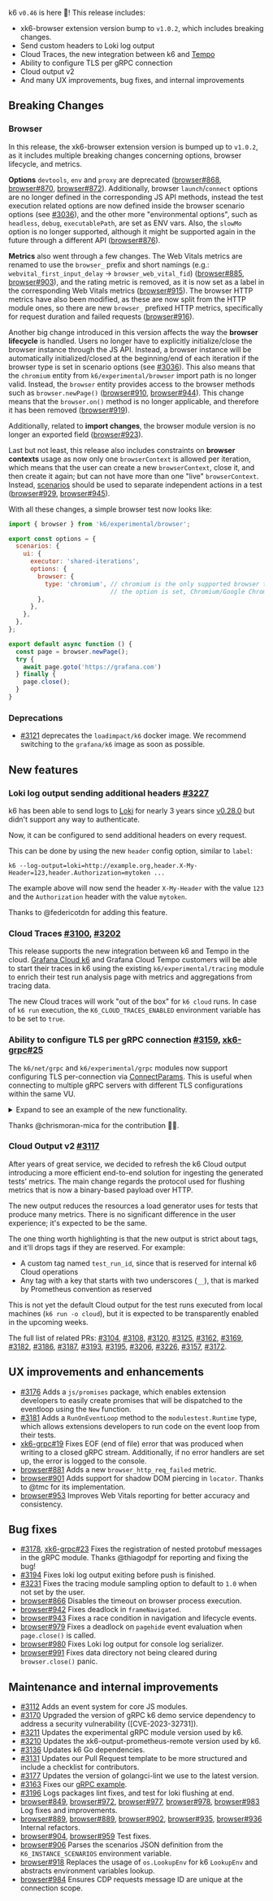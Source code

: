 k6 `v0.46` is here 🎉! This release includes:

- xk6-browser extension version bump to `v1.0.2`, which includes breaking changes.
- Send custom headers to Loki log output
- Cloud Traces, the new integration between k6 and [Tempo](https://github.com/grafana/tempo)
- Ability to configure TLS per gRPC connection
- Cloud output v2
- And many UX improvements, bug fixes, and internal improvements

## Breaking Changes

### Browser

In this release, the xk6-browser extension version is bumped up to `v1.0.2`, as it includes multiple breaking changes concerning options, browser lifecycle, and metrics.

**Options** `devtools`, `env` and `proxy` are deprecated ([browser#868](https://github.com/grafana/xk6-browser/pull/868), [browser#870](https://github.com/grafana/xk6-browser/pull/870), [browser#872](https://github.com/grafana/xk6-browser/pull/872)). Additionally, browser `launch`/`connect` options are no longer defined in the corresponding JS API methods, instead the test execution related options are now defined inside the browser scenario options (see [#3036](https://github.com/grafana/k6/pull/3036)), and the other more "environmental options", such as `headless`, `debug`, `executablePath`, are set as ENV vars. Also, the `slowMo` option is no longer supported, although it might be supported again in the future through a different API ([browser#876](https://github.com/grafana/xk6-browser/pull/876)).

**Metrics** also went through a few changes. The Web Vitals metrics are renamed to use the `browser_` prefix and short namings (e.g.: `webvital_first_input_delay` -> `browser_web_vital_fid`) ([browser#885](https://github.com/grafana/xk6-browser/pull/885), [browser#903](https://github.com/grafana/xk6-browser/pull/903)), and the rating metric is removed, as it is now set as a label in the corresponding Web Vitals metrics ([browser#915](https://github.com/grafana/xk6-browser/pull/915)).
The browser HTTP metrics have also been modified, as these are now split from the HTTP module ones, so there are new `browser_` prefixed HTTP metrics, specifically for request duration and failed requests ([browser#916](https://github.com/grafana/xk6-browser/pull/916)).

Another big change introduced in this version affects the way the **browser lifecycle** is handled. Users no longer have to explicitly initialize/close the browser instance through the JS API. Instead, a browser instance will be automatically initialized/closed at the beginning/end of each iteration if the browser type is set in scenario options (see [#3036](https://github.com/grafana/k6/pull/3036)). This also means that the `chromium` entity from `k6/experimental/browser` import path is no longer valid. Instead, the `browser` entity provides access to the browser methods such as `browser.newPage()` ([browser#910](https://github.com/grafana/xk6-browser/pull/910), [browser#944](https://github.com/grafana/xk6-browser/pull/944)). This change means that the `browser.on()` method is no longer applicable, and therefore it has been removed ([browser#919](https://github.com/grafana/xk6-browser/pull/919)).

Additionally, related to **import changes**, the browser module version is no longer an exported field ([browser#923](https://github.com/grafana/xk6-browser/pull/923)).

Last but not least, this release also includes constraints on **browser contexts** usage as now only one `browserContext` is allowed per iteration, which means that the user can create a new `browserContext`, close it, and then create it again; but can not have more than one "live" `browserContext`. Instead, [scenarios](https://k6.io/docs/using-k6/scenarios/) should be used to separate independent actions in a test ([browser#929](https://github.com/grafana/xk6-browser/pull/929), [browser#945](https://github.com/grafana/xk6-browser/pull/945)).

With all these changes, a simple browser test now looks like:
```js
import { browser } from 'k6/experimental/browser';

export const options = {
  scenarios: {
    ui: {
      executor: 'shared-iterations',
      options: {
        browser: {
          type: 'chromium', // chromium is the only supported browser type so as long as
                            // the option is set, Chromium/Google Chrome will be used
        },
      },
    },
  },
};

export default async function () {
  const page = browser.newPage();
  try {
    await page.goto('https://grafana.com')
  } finally {
    page.close();
  }
}
```

### Deprecations

- [#3121](https://github.com/grafana/k6/issues/3121) deprecates the `loadimpact/k6` docker image. We recommend switching to the `grafana/k6` image as soon as possible.


## New features

### Loki log output sending additional headers [#3227](https://github.com/grafana/k6/pull/3227)

k6 has been able to send logs to [Loki](https://github.com/grafana/loki) for nearly 3 years since [v0.28.0](https://github.com/grafana/k6/releases/tag/v0.28.0) but didn't support any way to authenticate.

Now, it can be configured to send additional headers on every request.

This can be done by using the new `header` config option, similar to `label`:

```
k6 --log-output=loki=http://example.org,header.X-My-Header=123,header.Authorization=mytoken ...
```

The example above will now send the header `X-My-Header` with the value `123` and the `Authorization` header with the value `mytoken`.

Thanks to @federicotdn for adding this feature.

### Cloud Traces [#3100](https://github.com/grafana/k6/pull/3100), [#3202](https://github.com/grafana/k6/pull/3202)

This release supports the new integration between k6 and Tempo in the cloud. [Grafana Cloud k6](https://grafana.com/products/cloud/k6) and Grafana Cloud Tempo customers will be able to start their traces in k6 using the existing `k6/experimental/tracing` module to enrich their test run analysis page with metrics and aggregations from tracing data.

The new Cloud traces will work "out of the box" for `k6 cloud` runs. In case of `k6 run` execution, the `K6_CLOUD_TRACES_ENABLED` environment variable has to be set to `true`.

### Ability to configure TLS per gRPC connection [#3159](https://github.com/grafana/k6/pull/3159), [xk6-grpc#25](https://github.com/grafana/xk6-grpc/pull/25)

The `k6/net/grpc` and `k6/experimental/grpc` modules now support configuring TLS per-connection via [ConnectParams](https://k6.io/docs/javascript-api/k6-net-grpc/client/client-connect/#connectparams). This is useful when connecting to multiple gRPC servers with different TLS configurations within the same VU.

<details>
<summary> Expand to see an example of the new functionality.</summary>

```javascript
// init phase (1)
const params = {
  "grpcbin.test.notk6.io:9001": {
    plaintext: false,
    tls: {
      cacerts: [open("cacerts0.pem")],
      cert: open("cert0.pem"),
      key: open("key0.pem"),
    }, // password omitted to demonstrate 'optional password'
  },
  "grpcbin.test.fakek6.io:9001": {
    plaintext: false,
    tls: {
      cacerts: open("cacerts1.pem"),
      cert: open("cert1.pem"),
      key: open("key1.pem"),
      password: "cert1-passphrase",
    }, // cacerts as a 'string' to demonstrate string|string[] typing of cacerts
  },
};
const clients = {
  "grpcbin.test.notk6.io:9001": new grpc.Client(),
  "grpcbin.test.fakek6.io:9001": new grpc.Client(),
};
...

// k6 - VU code phase (3)
if (__ITER === 0) {
  clients["grpcbin.test.notk6.io:9001"]
    .connect("grpcbin.test.notk6.io:9001", params["grpcbin.test.notk6.io:9001"]);
  clients["grpcbin.test.notk6.io:9001"]
    .connect("grpcbin.test.fakek6.io:9001", params["grpcbin.test.fakek6.io:9001"]);
}
...
```
</details>

Thanks @chrismoran-mica for the contribution 🙇‍♂️.

### Cloud Output v2 [#3117](https://github.com/grafana/k6/issues/3117)

After years of great service, we decided to refresh the k6 Cloud output introducing a more efficient end-to-end solution for ingesting the generated tests' metrics. The main change regards the protocol used for flushing metrics that is now a binary-based payload over HTTP.

The new output reduces the resources a load generator uses for tests that produce many metrics. There is no significant difference in the user experience; it's expected to be the same.

The one thing worth highlighting is that the new output is strict about tags, and it'll drops tags if they are reserved. For example:

- A custom tag named `test_run_id`, since that is reserved for internal k6 Cloud operations
- Any tag with a key that starts with two underscores (`__`), that is marked by Prometheus convention as reserved

This is not yet the default Cloud output for the test runs executed from local machines (`k6 run -o cloud`), but it is expected to be transparently enabled in the upcoming weeks.

The full list of related PRs: [#3104](https://github.com/grafana/k6/pull/3104), [#3108](https://github.com/grafana/k6/pull/3108), [#3120](https://github.com/grafana/k6/pull/3120), [#3125](https://github.com/grafana/k6/pull/3125), [#3162](https://github.com/grafana/k6/pull/3162), [#3169](https://github.com/grafana/k6/pull/3169), [#3182](https://github.com/grafana/k6/pull/3182), [#3186](https://github.com/grafana/k6/pull/3186), [#3187](https://github.com/grafana/k6/pull/3187), [#3193](https://github.com/grafana/k6/pull/3193), [#3195](https://github.com/grafana/k6/pull/3195), [#3206](https://github.com/grafana/k6/pull/3206), [#3226](https://github.com/grafana/k6/pull/3226), [#3157](https://github.com/grafana/k6/pull/3157), [#3172](https://github.com/grafana/k6/pull/3172).


## UX improvements and enhancements

- [#3176](https://github.com/grafana/k6/pull/3176) Adds a `js/promises` package, which enables extension developers to easily create promises that will be dispatched to the eventloop using the `New` function.
- [#3181](https://github.com/grafana/k6/pull/3181) Adds a `RunOnEventLoop` method to the `modulestest.Runtime` type, which allows extensions developers to run code on the event loop from their tests.
- [xk6-grpc#19](https://github.com/grafana/xk6-grpc/pull/19) Fixes EOF (end of file) error that was produced when writing to a closed gRPC stream. Additionally, if no error handlers are set up, the error is logged to the console.
- [browser#881](https://github.com/grafana/xk6-browser/pull/881) Adds a new `browser_http_req_failed` metric.
- [browser#901](https://github.com/grafana/xk6-browser/pull/901) Adds support for shadow DOM piercing in `locator`. Thanks to @tmc for its implementation.
- [browser#953](https://github.com/grafana/xk6-browser/pull/953) Improves Web Vitals reporting for better accuracy and consistency.

## Bug fixes

- [#3178](https://github.com/grafana/k6/pull/3178), [xk6-grpc#23](https://github.com/grafana/xk6-grpc/pull/23) Fixes the registration of nested protobuf messages in the gRPC module. Thanks @thiagodpf for reporting and fixing the bug!
- [#3194](https://github.com/grafana/k6/pull/3194) Fixes loki log output exiting before push is finished.
- [#3231](https://github.com/grafana/k6/pull/3231) Fixes the tracing module sampling option to default to `1.0` when not set by the user.
- [browser#866](https://github.com/grafana/xk6-browser/pull/866) Disables the timeout on browser process execution.
- [browser#942](https://github.com/grafana/xk6-browser/pull/942) Fixes deadlock in `frameNavigated`.
- [browser#943](https://github.com/grafana/xk6-browser/pull/943) Fixes a race condition in navigation and lifecycle events.
- [browser#979](https://github.com/grafana/xk6-browser/pull/979) Fixes a deadlock on `pagehide` event evaluation when `page.close()` is called.
- [browser#980](https://github.com/grafana/xk6-browser/pull/980) Fixes Loki log output for console log serializer.
- [browser#991](https://github.com/grafana/xk6-browser/pull/991) Fixes data directory not being cleared during `browser.close()` panic.

## Maintenance and internal improvements

- [#3112](https://github.com/grafana/k6/pull/3112) Adds an event system for core JS modules.
- [#3170](https://github.com/grafana/k6/pull/3170) Upgraded the version of gRPC k6 demo service dependency to address a security vulnerability ([CVE-2023-32731]).
- [#3211](https://github.com/grafana/k6/pull/3211) Updates the experimental gRPC module version used by k6.
- [#3210](https://github.com/grafana/k6/pull/3210) Updates the xk6-output-prometheus-remote version used by k6.
- [#3136](https://github.com/grafana/k6/pull/3136) Updates k6 Go dependencies.
- [#3131](https://github.com/grafana/k6/pull/3131) Updates our Pull Request template to be more structured and include a checklist for contributors.
- [#3177](https://github.com/grafana/k6/pull/3177) Updates the version of golangci-lint we use to the latest version.
- [#3163](https://github.com/grafana/k6/pull/3163) Fixes our [gRPC example](https://github.com/grafana/k6/blob/8fa0e6b9a8b63f430df34047e4393b281ff9ee30/examples/grpc.js).
- [#3196](https://github.com/grafana/k6/pull/3196) Logs packages lint fixes, and test for loki flushing at end.
- [browser#849](https://github.com/grafana/xk6-browser/pull/849), [browser#972](https://github.com/grafana/xk6-browser/pull/972), [browser#977](https://github.com/grafana/xk6-browser/pull/977), [browser#978](https://github.com/grafana/xk6-browser/pull/978), [browser#983](https://github.com/grafana/xk6-browser/pull/983) Log fixes and improvements.
- [browser#889](https://github.com/grafana/xk6-browser/pull/889), [browser#889](https://github.com/grafana/xk6-browser/pull/899), [browser#902](https://github.com/grafana/xk6-browser/pull/902), [browser#935](https://github.com/grafana/xk6-browser/pull/935), [browser#936](https://github.com/grafana/xk6-browser/pull/936) Internal refactors.
- [browser#904](https://github.com/grafana/xk6-browser/pull/904), [browser#959](https://github.com/grafana/xk6-browser/pull/959) Test fixes.
 - [browser#906](https://github.com/grafana/xk6-browser/pull/906) Parses the scenarios JSON definition from the `K6_INSTANCE_SCENARIOS` environment variable.
 - [browser#918](https://github.com/grafana/xk6-browser/pull/918) Replaces the usage of `os.LookupEnv` for k6 `LookupEnv` and abstracts environment variables lookup.
 - [browser#984](https://github.com/grafana/xk6-browser/pull/984) Ensures CDP requests message ID are unique at the connection scope.

